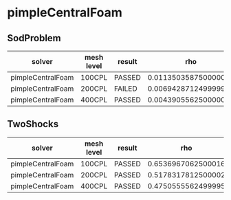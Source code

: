 pimpleCentralFoam
=======

SodProblem
---------------------

|solver|mesh level|result|rho|U |p |e |
|------|----------|------|---|--|--|--|
|pimpleCentralFoam|100CPL|PASSED|0.011350358750000029|0.02352181584643645|0.010055713750000013|0.04477023374999997|
|pimpleCentralFoam|200CPL|FAILED|0.006942871249999982|0.012804198406117883|0.005911611249999995|0.028192596249999972|
|pimpleCentralFoam|400CPL|PASSED|0.004390556250000002|0.006956731389067815|0.003504138750000002|0.017970983749999957|

TwoShocks
---------------------

|solver|mesh level|result|rho|U |p |e |
|------|----------|------|---|--|--|--|
|pimpleCentralFoam|100CPL|PASSED|0.6536967062500016|0.1805761012499998|24.730678788750048|4.989506332499995|
|pimpleCentralFoam|200CPL|PASSED|0.5178317812500002|0.12426094125000002|19.355413608750037|3.499693342499994|
|pimpleCentralFoam|400CPL|PASSED|0.4750555562499995|0.12959438125000006|18.334570908750038|3.001583002499996|
